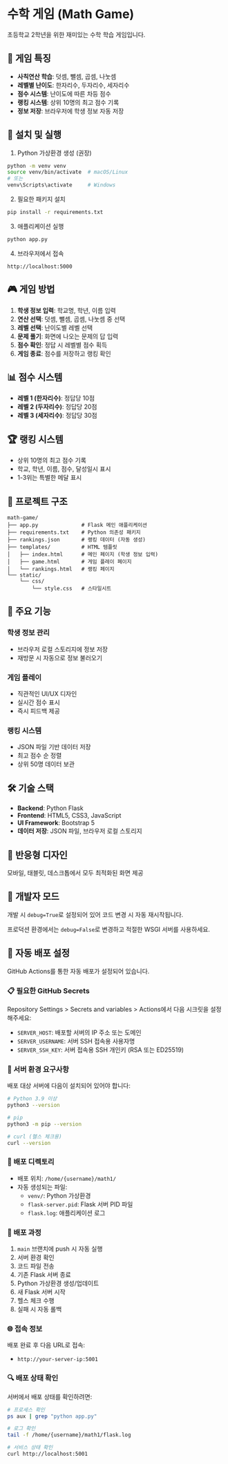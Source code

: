 # 수학 게임 (Math Game)

초등학교 2학년을 위한 재미있는 수학 학습 게임입니다.

## 🎯 게임 특징

- **사칙연산 학습**: 덧셈, 뺄셈, 곱셈, 나눗셈
- **레벨별 난이도**: 한자리수, 두자리수, 세자리수
- **점수 시스템**: 난이도에 따른 차등 점수
- **랭킹 시스템**: 상위 10명의 최고 점수 기록
- **정보 저장**: 브라우저에 학생 정보 자동 저장

## 🚀 설치 및 실행

1. Python 가상환경 생성 (권장)
```bash
python -m venv venv
source venv/bin/activate  # macOS/Linux
# 또는
venv\Scripts\activate     # Windows
```

2. 필요한 패키지 설치
```bash
pip install -r requirements.txt
```

3. 애플리케이션 실행
```bash
python app.py
```

4. 브라우저에서 접속
```
http://localhost:5000
```

## 🎮 게임 방법

1. **학생 정보 입력**: 학교명, 학년, 이름 입력
2. **연산 선택**: 덧셈, 뺄셈, 곱셈, 나눗셈 중 선택
3. **레벨 선택**: 난이도별 레벨 선택
4. **문제 풀기**: 화면에 나오는 문제의 답 입력
5. **점수 확인**: 정답 시 레벨별 점수 획득
6. **게임 종료**: 점수를 저장하고 랭킹 확인

## 📊 점수 시스템

- **레벨 1 (한자리수)**: 정답당 10점
- **레벨 2 (두자리수)**: 정답당 20점  
- **레벨 3 (세자리수)**: 정답당 30점

## 🏆 랭킹 시스템

- 상위 10명의 최고 점수 기록
- 학교, 학년, 이름, 점수, 달성일시 표시
- 1-3위는 특별한 메달 표시

## 📁 프로젝트 구조

```
math-game/
├── app.py              # Flask 메인 애플리케이션
├── requirements.txt    # Python 의존성 패키지
├── rankings.json       # 랭킹 데이터 (자동 생성)
├── templates/          # HTML 템플릿
│   ├── index.html      # 메인 페이지 (학생 정보 입력)
│   ├── game.html       # 게임 플레이 페이지
│   └── rankings.html   # 랭킹 페이지
└── static/
    └── css/
        └── style.css   # 스타일시트
```

## 🎨 주요 기능

### 학생 정보 관리
- 브라우저 로컬 스토리지에 정보 저장
- 재방문 시 자동으로 정보 불러오기

### 게임 플레이
- 직관적인 UI/UX 디자인
- 실시간 점수 표시
- 즉시 피드백 제공

### 랭킹 시스템
- JSON 파일 기반 데이터 저장
- 최고 점수 순 정렬
- 상위 50명 데이터 보관

## 🛠 기술 스택

- **Backend**: Python Flask
- **Frontend**: HTML5, CSS3, JavaScript
- **UI Framework**: Bootstrap 5
- **데이터 저장**: JSON 파일, 브라우저 로컬 스토리지

## 📱 반응형 디자인

모바일, 태블릿, 데스크톱에서 모두 최적화된 화면 제공

## 🔧 개발자 모드

개발 시 `debug=True`로 설정되어 있어 코드 변경 시 자동 재시작됩니다.

프로덕션 환경에서는 `debug=False`로 변경하고 적절한 WSGI 서버를 사용하세요.

## 🚀 자동 배포 설정

GitHub Actions를 통한 자동 배포가 설정되어 있습니다.

### 📋 필요한 GitHub Secrets

Repository Settings > Secrets and variables > Actions에서 다음 시크릿을 설정해주세요:

- `SERVER_HOST`: 배포할 서버의 IP 주소 또는 도메인
- `SERVER_USERNAME`: 서버 SSH 접속용 사용자명
- `SERVER_SSH_KEY`: 서버 접속용 SSH 개인키 (RSA 또는 ED25519)

### 🔧 서버 환경 요구사항

배포 대상 서버에 다음이 설치되어 있어야 합니다:

```bash
# Python 3.9 이상
python3 --version

# pip
python3 -m pip --version

# curl (헬스 체크용)
curl --version
```

### 📁 배포 디렉토리

- 배포 위치: `/home/{username}/math1/`
- 자동 생성되는 파일:
  - `venv/`: Python 가상환경
  - `flask-server.pid`: Flask 서버 PID 파일
  - `flask.log`: 애플리케이션 로그

### 🔄 배포 과정

1. `main` 브랜치에 push 시 자동 실행
2. 서버 환경 확인
3. 코드 파일 전송
4. 기존 Flask 서버 종료
5. Python 가상환경 생성/업데이트
6. 새 Flask 서버 시작
7. 헬스 체크 수행
8. 실패 시 자동 롤백

### 🌐 접속 정보

배포 완료 후 다음 URL로 접속:
- `http://your-server-ip:5001`

### 🔍 배포 상태 확인

서버에서 배포 상태를 확인하려면:

```bash
# 프로세스 확인
ps aux | grep "python app.py"

# 로그 확인
tail -f /home/{username}/math1/flask.log

# 서비스 상태 확인
curl http://localhost:5001
```
